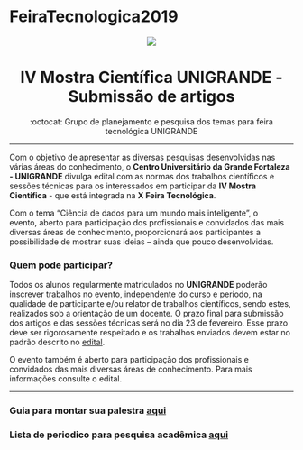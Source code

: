 # FeiraTecnologica2019

<p align="center">
<img src="http://www.fgf.edu.br/wp-content/themes/fgf-28-05-2013_RESPONSIVO/images/unigrandelogopng400x187.png">
</p>
<h1 align="center">IV Mostra Científica UNIGRANDE - Submissão de artigos</h1>
<p align="center">:octocat: Grupo de planejamento e pesquisa dos temas para feira tecnológica UNIGRANDE</p>

---

Com o objetivo de apresentar as diversas pesquisas desenvolvidas nas várias áreas do conhecimento, o **Centro Universitário da Grande Fortaleza - UNIGRANDE** divulga edital com as normas dos trabalhos científicos e sessões técnicas para os interessados em participar da **IV Mostra Científica** - que está integrada na **X Feira Tecnológica**.

Com o tema “Ciência de dados para um mundo mais inteligente”, o evento, aberto para participação dos profissionais e convidados das mais diversas áreas de conhecimento, proporcionará aos participantes a possibilidade de mostrar suas ideias – ainda que pouco desenvolvidas.

### Quem pode participar?

Todos os alunos regularmente matriculados no **UNIGRANDE** poderão inscrever trabalhos no evento, independente do curso e período, na qualidade de participante e/ou relator de trabalhos científicos, sendo estes, realizados sob a orientação de um docente. O prazo final para submissão dos artigos e das sessões técnicas será no dia 23 de fevereiro. Esse prazo deve ser rigorosamente respeitado e os trabalhos enviados devem estar no padrão descrito no [edital](https://github.com/2859pia2019/FeiraTecnologica2019/blob/master/IV-MOSTRA-CIENTIFICA-EDITAL-FEIRA-TECNOLOGICA-2019.pdf).

O evento também é aberto para participação dos profissionais e convidados das mais diversas áreas de conhecimento. Para mais informações consulte o edital.

--- 

### Guia para montar sua palestra [aqui](talk.md)

### Lista de periodico para pesquisa acadêmica [aqui](periodico.md)
